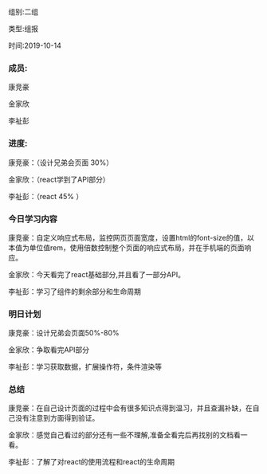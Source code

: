 组别:二组

类型:组报

时间:2019-10-14

### 成员:

康竞豪

金家欣

李祉彭

### 进度:

康竞豪：（设计兄弟会页面 30%）

金家欣：（react学到了API部分）

李祉彭：（react 45% ）

### 今日学习内容

康竞豪：自定义响应式布局，监控网页页面宽度，设置html的font-size的值，以本值为单位值rem，使用倍数控制整个页面的响应式布局，并在手机端的页面响应。

金家欣：今天看完了react基础部分,并且看了一部分API。

李祉彭：学习了组件的剩余部分和生命周期

### 明日计划

康竞豪：设计兄弟会页面50%-80%

金家欣：争取看完API部分

李祉彭：学习获取数据，扩展操作符，条件渲染等

### 总结

康竞豪：在自己设计页面的过程中会有很多知识点得到温习，并且查漏补缺，在自己没有注意到方面得到验证。

金家欣：感觉自己看过的部分还有一些不理解,准备全看完后再找别的文档看一看。

李祉彭：了解了对react的使用流程和react的生命周期

